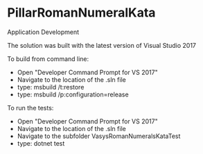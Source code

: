 # PillarRomanNumeralKata
Application Development

The solution was built with the latest version of Visual Studio 2017

To build from command line:
- Open "Developer Command Prompt for VS 2017"
- Navigate to the location of the .sln file
- type: msbuild /t:restore
- type: msbuild /p:configuration=release

To run the tests:
- Open "Developer Command Prompt for VS 2017"
- Navigate to the location of the .sln file
- Navigate to the subfolder VasysRomanNumeralsKataTest
- type: dotnet test